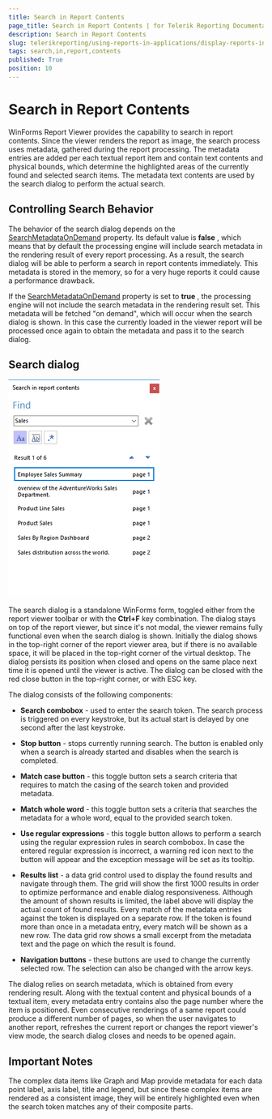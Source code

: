 ```yaml
---
title: Search in Report Contents
page_title: Search in Report Contents | for Telerik Reporting Documentation
description: Search in Report Contents
slug: telerikreporting/using-reports-in-applications/display-reports-in-applications/windows-forms-application/search-in-report-contents
tags: search,in,report,contents
published: True
position: 10
---
```


# Search in Report Contents



WinForms Report Viewer provides the capability to search in report contents. Since the viewer renders the report as image, the search process uses metadata,         gathered during the report processing. The metadata entries are added per each textual report item and contain text contents and physical bounds, which determine         the highlighted areas of the currently found and selected search items. The metadata text contents are used by the search dialog to perform the actual search.       

## Controlling Search Behavior

The behavior of the search dialog depends on the  [SearchMetadataOnDemand](/reporting/api/Telerik.ReportViewer.WinForms#Telerik_ReportViewer_WinForms_SearchMetadataOnDemand)  property.           Its default value is __false__ , which means that by default the processing engine will include search metadata in the rendering result of every           report processing. As a result, the search dialog will be able to perform a search in report contents immediately.            This metadata is stored in the memory, so for a very huge reports it could cause a performance drawback.         

If the  [SearchMetadataOnDemand](/reporting/api/Telerik.ReportViewer.WinForms#Telerik_ReportViewer_WinForms_SearchMetadataOnDemand)  property is set to           __true__ , the processing engine will not include the search metadata in the rendering result set. This metadata will be fetched "on demand",           which will occur when the search dialog is shown. In this case the currently loaded in the viewer report will be processed once again to obtain the metadata and pass it           to the search dialog.         

## Search dialog  

  ![winforms-viewer-search-dialog](images/winforms-viewer-search-dialog.png)

The search dialog is a standalone WinForms form, toggled either from the report viewer toolbar or with the __Ctrl+F__  key combination.           The dialog stays on top of the report viewer, but since it's not modal, the viewer remains fully functional even when the search dialog is shown.            Initially the dialog shows in the top-right corner of the report viewer area, but if there is no available space, it will be placed in the top-right corner of the virtual desktop.           The dialog persists its position when closed and opens on the same place next time it is opened until the viewer is active. The dialog can be closed with the red close button in the top-right corner, or with ESC key.         

The dialog consists of the following components:         

* __Search combobox__  - used to enter the search token. The search process is triggered on every keystroke, but its actual start is delayed by one second after the last keystroke.             

* __Stop button__  - stops currently running search. The button is enabled only when a search is already started and disables when the search is completed.             

* __Match case button__  - this toggle button sets a search criteria that requires to match the casing of the search token and provided metadata.             

* __Match whole word__  - this toggle button sets a criteria that searches the metadata for a whole word, equal to the provided search token.             

* __Use regular expressions__  - this toggle button allows to perform a search using the regular expression rules in search combobox.               In case the entered regular expression is incorrect, a warning red icon next to the button will appear and the exception message will be set as its tooltip.             

* __Results list__  - a data grid control used to display the found results and navigate through them. The grid will show the first 1000 results in order to optimize performance and enable dialog responsiveness. Although the amount of shown results is limited, the label above will display the actual count of found results. Every match of the metadata entries against the token is displayed on a separate row. If the token is found more than once in a metadata entry, every match will be shown as a new row. The data grid row shows a small excerpt from the metadata text and the page on which the result is found.             

* __Navigation buttons__  - these buttons are used to change the currently selected row. The selection can also be changed with the arrow keys.             

The dialog relies on search metadata, which is obtained from every rendering result. Along with the textual content and physical bounds of a textual item,           every metadata entry contains also the page number where the item is positioned. Even consecutive renderings of a same report could produce a different number of pages,           so when the user navigates to another report, refreshes the current report or changes the report viewer's view mode, the search dialog closes and needs to be opened again.         

## Important Notes

The complex data items like Graph and Map provide metadata for each data point label, axis label, title and legend, but since these complex items are rendered          as a consistent image, they will be entirely highlighted even when the search token matches any of their composite parts.


